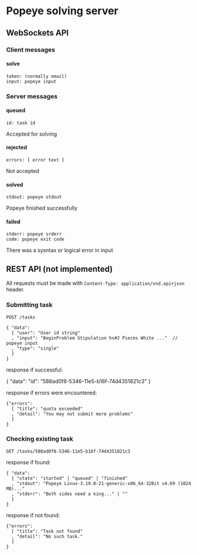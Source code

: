 # Popeye solving server

## WebSockets API

### Client messages

#### solve

    token: (normally email)
    input: popeye input

### Server messages

#### queued

    id: task id

Accepted for solving

#### rejected

    errors: [ error text ]

Not accepted

#### solved

    stdout: popeye stdout

Popeye finished successfully

#### failed

    stderr: popeye srderr
    code: popeye exit code

There was a sysntax or logical error in input

## REST API (not implemented)

All requests must be made with `Content-Type: application/vnd.api+json` header.

### Submitting task

    POST /tasks

    { "data":
      { "user": "User id string"
      , "input": "BeginProblem Stipulation hs#2 Pieces White ..."  // popeye input
      , "type": "single"
      }
    }

response if successful:

  { "data":
    "id": "588ad0f8-5346-11e5-b16f-74d4351821c3"
  }

response if errors were encountered:

    {"errors":
      [ "title": "quota exceeded"
      , "detail": "You may not submit more problems"
      ]
    }


### Checking existing task

    GET /tasks/588ad0f8-5346-11e5-b16f-74d4351821c3

response if found:

    { "data":
      { "state": "started" | "queued" | "finished"
      , "stdout": "Popeye Linux-3.19.0-21-generic-x86_64-32Bit v4.69 (1024 MB)..."
      , "stderr": "Both sides need a king..." | ""
      }
    }

response if not found:

    {"errors":
      [ "title": "Task not found"
      , "detail": "No such task."
      ]
    }

